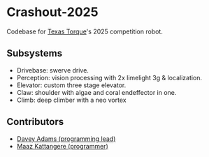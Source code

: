 # Crashout-2025

Codebase for [Texas Torque](https://texastorque.org)'s 2025 competition robot.

## Subsystems

- Drivebase: swerve drive.
- Perception: vision processing with 2x limelight 3g & localization.
- Elevator: custom three stage elevator.
- Claw: shoulder with algae and coral endeffector in one.
- Climb: deep climber with a neo vortex

## Contributors

- [Davey Adams (programming lead)](https://github.com/humandavey)
- [Maaz Kattangere (programmer)](https://github.com/maazie2000)
